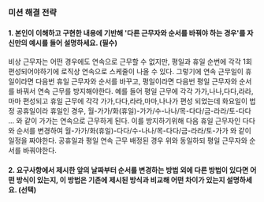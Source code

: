 ### 미션 해결 전략 
#### 1. 본인이 이해하고 구현한 내용에 기반해 '다른 근무자와 순서를 바꿔야 하는 경우'를 자신만의 예시를 들어 설명하세요. (필수)       
비상 근무자는 어떤 경우에도 연속으로 근무할 수 없지만, 평일과 휴일 순번에 각각 1회 편성되어야하기에 로직상 연속으로 스케줄이 나올 수 있다.
그렇기에 연속 근무일이 휴일이라면 다음번 휴일 근무자와 순서를 바꾸고, 평일이라면 다음번 평일 근무자와 순서를 바꿔서 연속 근무를 방지해야한다.
예를 들어 평일 근무에 각각 가가,나나,다다,라라,마마 편성되고
휴일 근무에 각각 가가,다다,라라,마마,나나가 편성 되었는데 화요일이 법정 공휴일이라 휴일인 경우,
월-가가/화(휴일)-가가/수-나나/목-다다/금-라라/토-다다 ... 와 같이 가가는 연속으로 근무하게 된다.
이를 방지하기위해 다음 휴일 근무자인 다다와 순서를 변경하여 월-가가/화(휴일)-다다/수-나나/목-다다/금-라라/토-가가 와 같이 일정을 짜야한다.
공휴일과 평일 연속 근무 배정된 경우 위와 동일하되 평일 근무자와 순서를 바꿔야한다.


#### 2. 요구사항에서 제시한 앞의 날짜부터 순서를 변경하는 방법 외에 다른 방법이 있다면 어떤 방식이 있는지, 이 방법은 기존에 제시된 방식과 비교해 어떤 차이가 있는지 설명하세요. (선택)
